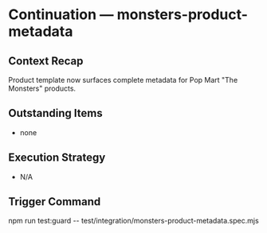 # Continuation — monsters-product-metadata

## Context Recap
Product template now surfaces complete metadata for Pop Mart "The Monsters" products.

## Outstanding Items
- none

## Execution Strategy
- N/A

## Trigger Command
npm run test:guard -- test/integration/monsters-product-metadata.spec.mjs
